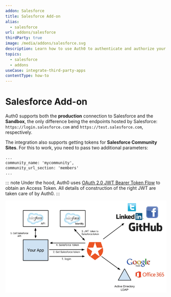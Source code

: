```yaml
---
addon: Salesforce
title: Salesforce Add-on
alias:
  - salesforce
url: addons/salesforce  
thirdParty: true
image: /media/addons/salesforce.svg
description: Learn how to use Auth0 to authenticate and authorize your Salesforce services.
topics:
  - salesforce
  - addons
useCase: integrate-third-party-apps
contentType: how-to
---
```


# Salesforce Add-on

Auth0 supports both the __production__ connection to Salesforce and the __Sandbox__, the only difference being the endpoints hosted by Salesforce: `https://login.salesforce.com` and `https://test.salesforce.com`, respectively.

The integration also supports getting tokens for __Salesforce Community Sites__. For this to work, you need to pass two additional parameters:

```
...
community_name: 'mycommunity',
community_url_section: 'members'
...

```

::: note
  Under the hood, Auth0 uses <a href="https://help.salesforce.com/HTViewHelpDoc?id=remoteaccess_oauth_jwt_flow.htm&language=en_US">OAuth 2.0 JWT Bearer Token Flow</a> to obtain an Access Token. All details of construction of the right JWT are taken care of by Auth0.
:::

![Salesforce data flow](/media/articles/server-apis/salesforce-data-flow.png)
